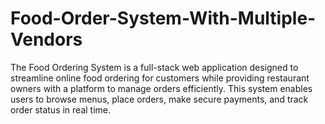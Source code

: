 # Food-Order-System-With-Multiple-Vendors
The Food Ordering System is a full-stack web application designed to streamline online food ordering for customers while providing restaurant owners with a platform to manage orders efficiently. This system enables users to browse menus, place orders, make secure payments, and track order status in real time.
